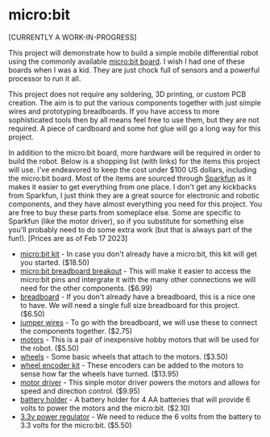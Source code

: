 # micro:bit
[CURRENTLY A WORK-IN-PROGRESS]

This project will demonstrate how to build a simple mobile differential robot using the
commonly available [micro:bit board](https://microbit.org/). I wish I had one of these
boards when I was a kid. They are just chock full of sensors and a powerful processor
to run it all.

This project does not require any soldering, 3D printing, or custom PCB creation. The
aim is to put the various components together with just simple wires and prototyping
breadboards. If you have access to more sophisticated tools then by all means feel
free to use them, but they are not required. A piece of cardboard and some hot glue
will go a long way for this project.

In addition to the micro:bit board, more hardware will be required in order to build the
robot. Below is a shopping list (with links) for the items this project will use. I've
endeavored to keep the cost under $100 US dollars, including the micro:bit board. Most
of the items are sourced through [Sparkfun](https://www.sparkfun.com/) as it makes it
easier to get everything from one place. I don't get any kickbacks from Sparkfun, I
just think they are a great source for electronic and robotic components, and they
have almost everything you need for this project. You are free to buy these parts from
someplace else. Some are specific to Sparkfun (like the motor driver), so if you
substitute for something else you'll probably need to do some extra work (but that is
always part of the fun!). [Prices are as of Feb 17 2023]

- [micro:bit kit](https://www.sparkfun.com/products/17288) - In case you don't already
  have a micro:bit, this kit will get you started. ($18.50)
- [micro:bit breadboard breakout](https://www.amazon.com/gp/product/B08HZBRGWN) - This
  will make it easier to access the micro:bit pins and intergrate it with the many other
  connections we will need for the other components. ($6.99)
- [breadboard](https://www.sparkfun.com/products/12615) - If you don't already have a
  breadboard, this is a nice one to have. We will need a single full size breadboard
  for this project. ($6.50)
- [jumper wires](https://www.sparkfun.com/products/14284) - To go with the breadboard,
  we will use these to connect the components together. ($2.75)
- [motors](https://www.sparkfun.com/products/13302) - This is a pair of inexpensive
  hobby motors that will be used for the robot. ($5.50)
- [wheels](https://www.sparkfun.com/products/13259) - Some basic wheels that attach to
  the motors. ($3.50)
- [wheel encoder kit](https://www.sparkfun.com/products/12629) - These encoders can
  be added to the motors to sense how far the wheels have turned. ($13.95)
- [motor driver](https://www.sparkfun.com/products/14450) - This sinple motor driver
  powers the motors and allows for speed and direction control. ($9.95)
- [battery holder](https://www.sparkfun.com/products/12083) - A battery holder for 4
  AA batteries that will provide 6 volts to power the motors and the micro:bit.
  ($2.10)
- [3.3v power regulator](https://www.sparkfun.com/products/18356) - We need to reduce
  the 6 volts from the battery to 3.3 volts for the micro:bit. ($5.50)

